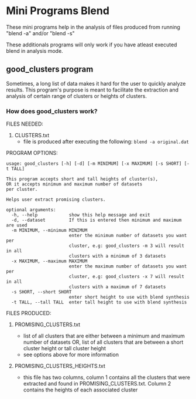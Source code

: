 # Mini Programs Blend

These mini programs help in the analysis of files produced from running "blend -a" and/or "blend -s"

These additionals programs will only work if you have atleast executed blend in analysis mode.

## good_clusters program

Sometimes, a long list of data makes it hard for the user to quickly analyze results.
This program's purpose is meant to facilitate the extraction and analysis of certain
range of clusters or heights of clusters.

### How does good_clusters work?

FILES NEEDED:
1. CLUSTERS.txt
	- file is produced after executing the following: `blend -a original.dat` 

PROGRAM OPTIONS:
```
usage: good_clusters [-h] [-d] [-m MINIMUM] [-x MAXIMUM] [-s SHORT] [-t TALL]

This program accepts short and tall heights of cluster(s),
OR it accepts minimum and maximum number of datasets
per cluster.

Helps user extract promising clusters.

optional arguments:
  -h, --help            show this help message and exit
  -d, --dataset         If this is entered then minimum and maximum are used
  -m MINIMUM, --minimum MINIMUM
                        enter the minimum number of datasets you want per
                        cluster, e.g: good_clusters -m 3 will result in all
                        clusters with a minimum of 3 datasets
  -x MAXIMUM, --maximum MAXIMUM
                        enter the maximum number of datasets you want per
                        cluster, e.g: good_clusters -x 7 will result in all
                        clusters with a maximum of 7 datasets
  -s SHORT, --short SHORT
                        enter short height to use with blend synthesis
  -t TALL, --tall TALL  enter tall height to use with blend synthesis
```

FILES PRODUCED:
1. PROMISING_CLUSTERS.txt
	- list of all clusters that are either between a minimum and maximum number of datasets
	OR, list of all clusters that are between a short cluster height or tall cluster height
	- see options above for more information

2. PROMISING_CLUSTERS_HEIGHTS.txt
	- this file has two columns, column 1 contains all the clusters that were extracted and
	found in PROMISING_CLUSTERS.txt. Column 2 contains the heights of each associated cluster
